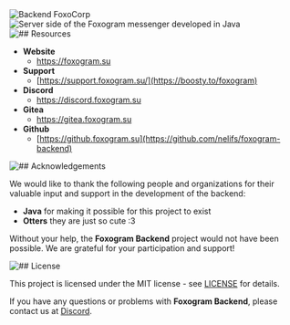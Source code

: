 <img src=".github/assets/backend.png" alt="Backend FoxoCorp">
<img src=".github/assets/backend_desc.png" alt="Server side of the Foxogram messenger developed in Java">
<img src=".github/assets/backend_resources.png" alt="## Resources">

- **Website** 
  - https://foxogram.su
- **Support** 
  - [https://support.foxogram.su/](https://boosty.to/foxogram)
- **Discord** 
  - https://discord.foxogram.su
- **Gitea** 
  - https://gitea.foxogram.su
- **Github** 
  - [https://github.foxogram.su](https://github.com/nelifs/foxogram-backend)

<img src=".github/assets/backend_acknowledgements.png" alt="## Acknowledgements">

We would like to thank the following people and organizations for their valuable input and support in the development of the backend:

- **Java** for making it possible for this project to exist
- **Otters** they are just so cute :3

Without your help, the **Foxogram Backend** project would not have been possible. We are grateful for your participation and support!

<img src=".github/assets/backend_license.png" alt="## License">

This project is licensed under the MIT license - see [LICENSE](LICENSE) for details.

If you have any questions or problems with **Foxogram Backend**, please contact us at [Discord](https://discord.foxogram.su).
